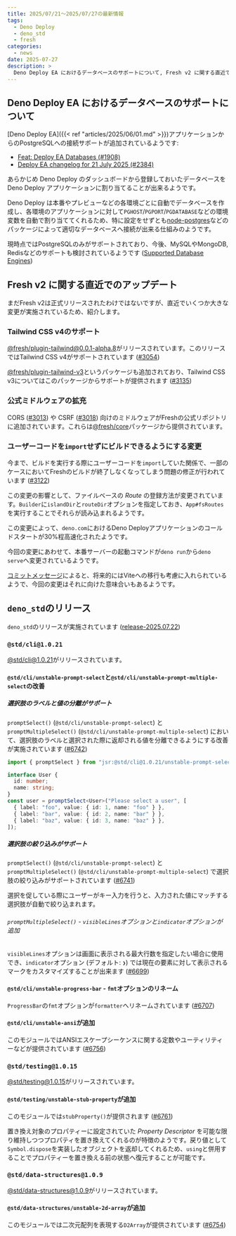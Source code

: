 ```yaml
---
title: 2025/07/21〜2025/07/27の最新情報
tags:
  - Deno Deploy
  - deno_std
  - fresh
categories:
  - news
date: 2025-07-27
description: >
  Deno Deploy EA におけるデータベースのサポートについて, Fresh v2 に関する直近でのアップデート (Tailwind CSS v4のサポート, 公式ミドルウェアの拡充など), `@std/cli@1.0.21` (`promptSelect()`や`promptMultipleSelect()`で選択肢の絞り行みがサポート, など), `@std/testing@1.0.15` (`stubProperty()`が追加), `@std/data-structures@1.0.9` (`D2Array`が追加)
---
```


## Deno Deploy EA におけるデータベースのサポートについて

[Deno Deploy EA]({{< ref "articles/2025/06/01.md" >}})アプリケーションからのPostgreSQLへの接続サポートが追加されているようです:

- [Feat: Deploy EA Databases (#1908)](https://github.com/denoland/docs/pull/1908)
- [Deploy EA changelog for 21 July 2025 (#2384)](https://github.com/denoland/docs/pull/2384)

あらかじめ Deno Deploy のダッシュボードから登録しておいたデータベースを Deno Deploy アプリケーションに割り当てることが出来るようです。

Deno Deploy は本番やプレビューなどの各環境ごとに自動でデータベースを作成し、各環境のアプリケーションに対して`PGHOST`/`PGPORT`/`PGDATABASE`などの環境変数を自動で割り当ててくれるため、特に設定をせずとも[node-postgres](https://github.com/brianc/node-postgres/blob/27a27547872f7371cfaa2a334fe822b2a3f278f2/docs/pages/apis/client.mdx#new-client)などのパッケージによって適切なデータベースへ接続が出来る仕組みのようです。

現時点ではPostgreSQLのみがサポートされており、今後、MySQLやMongoDB, Redisなどのサポートも検討されているようです ([Supported Database Engines](https://github.com/denoland/docs/blob/90c761ca51c8561dc3541ac7a60d7f9b63ac35fc/deploy/early-access/reference/databases.md#supported-database-engines))

## Fresh v2 に関する直近でのアップデート

まだFresh v2は正式リリースされたわけではないですが、直近でいくつか大きな変更が実施されているため、紹介します。

### Tailwind CSS v4のサポート

[@fresh/plugin-tailwind@0.0.1-alpha.8](https://jsr.io/@fresh/plugin-tailwind@0.0.1-alpha.8)がリリースされています。このリリースではTailwind CSS v4がサポートされています ([#3054](https://github.com/denoland/fresh/pull/3054))

[@fresh/plugin-tailwind-v3](https://jsr.io/@fresh/plugin-tailwind-v3)というパッケージも追加されており、Tailwind CSS v3についてはこのパッケージからサポートが提供されます ([#3135](https://github.com/denoland/fresh/pull/3135))

### 公式ミドルウェアの拡充

CORS ([#3013](https://github.com/denoland/fresh/pull/3013)) や CSRF ([#3018](https://github.com/denoland/fresh/pull/3018)) 向けのミドルウェアがFreshの公式リポジトリに追加されています。これらは[@fresh/core](https://jsr.io/@fresh/core)パッケージから提供されています。

### ユーザーコードを`import`せずにビルドできるようにする変更

今まで、ビルドを実行する際にユーザーコードを`import`していた関係で、一部のケースにおいてFreshのビルドが終了しなくなってしまう問題の修正が行われています ([#3122](https://github.com/denoland/fresh/pull/3122))

この変更の影響として、ファイルベースの _Route_ の登録方法が変更されています。`Builder`に`islandDir`と`routeDir`オプションを指定しておき、`App#fsRoutes`を実行することでそれらが読み込まれるようです。

この変更によって、`deno.com`におけるDeno Deployアプリケーションのコールドスタートが30%程高速化されたようです。

今回の変更にあわせて、本番サーバーの起動コマンドが`deno run`から`deno serve`へ変更されているようです。

[コミットメッセージ](https://github.com/denoland/fresh/commit/118242eaa6a5404db4ff09136d9050371450cb88)によると、将来的にはViteへの移行も考慮に入れられているようで、今回の変更はそれに向けた意味合いもあるようです。

## `deno_std`のリリース

`deno_std`のリリースが実施されています ([release-2025.07.22](https://github.com/denoland/std/releases/tag/release-2025.07.22))

### `@std/cli@1.0.21`

[@std/cli@1.0.21](https://jsr.io/@std/cli@1.0.21)がリリースされています。

#### `@std/cli/unstable-prompt-select`と`@std/cli/unstable-prompt-multiple-select`の改善

##### 選択肢のラベルと値の分離がサポート

`promptSelect()` (`@std/cli/unstable-prompt-select`) と`promptMultipleSelect()` (`@std/cli/unstable-prompt-multiple-select`) において、選択肢のラベルと選択された際に返却される値を分離できるようにする改善が実施されています ([#6742](https://github.com/denoland/std/pull/6742))

```typescript
import { promptSelect } from "jsr:@std/cli@1.0.21/unstable-prompt-select";

interface User {
  id: number;
  name: string;
}
const user = promptSelect<User>("Please select a user", [
  { label: "foo", value: { id: 1, name: "foo" } },
  { label: "bar", value: { id: 2, name: "bar" } },
  { label: "baz", value: { id: 3, name: "baz" } },
]);
```

##### 選択肢の絞り込みがサポート

`promptSelect()` (`@std/cli/unstable-prompt-select`) と `promptMultipleSelect()` (`@std/cli/unstable-prompt-multiple-select`) で選択肢の絞り込みがサポートされています ([#6741](https://github.com/denoland/std/pull/6741))

選択を促している際にユーザーがキー入力を行うと、入力された値にマッチする選択肢が自動で絞り込まれます。

###### `promptMultipleSelect()` - `visibleLines`オプションと`indicator`オプションが追加

`visibleLines`オプションは画面に表示される最大行数を指定したい場合に使用でき、`indicator`オプション (デフォルト: `❯`) では現在の要素に対して表示されるマークをカスタマイズすることが出来ます ([#6699](https://github.com/denoland/std/pull/6699))

#### `@std/cli/unstable-progress-bar` - `fmt`オプションのリネーム

`ProgressBar`の`fmt`オプションが`formatter`へリネームされています ([#6707](https://github.com/denoland/std/pull/6707))

#### `@std/cli/unstable-ansi`が追加

このモジュールではANSIエスケープシーケンスに関する定数やユーティリティーなどが提供されています ([#6756](https://github.com/denoland/std/pull/6756))

### `@std/testing@1.0.15`

[@std/testing@1.0.15](https://jsr.io/@std/testing@1.0.15)がリリースされています。

#### `@std/testing/unstable-stub-property`が追加

このモジュールでは`stubProperty()`が提供されます ([#6761](https://github.com/denoland/std/pull/6761))

置き換え対象のプロパティーに設定されていた _Property Descriptor_ を可能な限り維持しつつプロパティを置き換えてくれるのが特徴のようです。戻り値として`Symbol.dispose`を実装したオブジェクトを返却してくれるため、`using`と併用することでプロパティーを置き換える前の状態へ復元することが可能です。

### `@std/data-structures@1.0.9`

[@std/data-structures@1.0.9](https://jsr.io/@std/data-structures@1.0.9)がリリースされています。

#### `@std/data-structures/unstable-2d-array`が追加

このモジュールでは二次元配列を表現する`D2Array`が提供されています ([#6754](https://github.com/denoland/std/pull/6754))
